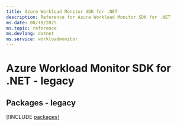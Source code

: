 ```yaml
---
title: Azure Workload Monitor SDK for .NET
description: Reference for Azure Workload Monitor SDK for .NET
ms.date: 08/18/2025
ms.topic: reference
ms.devlang: dotnet
ms.service: workloadmonitor
---
```

# Azure Workload Monitor SDK for .NET - legacy
## Packages - legacy
[!INCLUDE [packages](workload-monitor-index.md)]